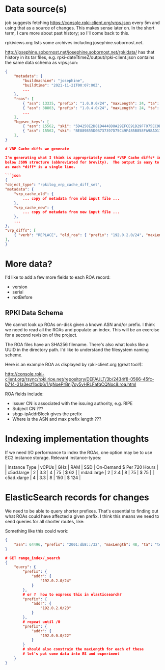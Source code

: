 # Data source(s)

job suggests fetching https://console.rpki-client.org/vrps.json every 5m
and using that as a source of changes.  This makes sense later on.  In the
short term, I care more about past history; so I'll come back to this.

rpkiviews.org lists some archives including josephine.sobornost.net.

http://josephine.sobornost.net/josephine.sobornost.net/rpkidata/ has that
history in its tar files, e.g. rpki-dateTtimeZ/output/rpki-client.json
contains the same data schema as vrps.json:

```json
{
    "metadata": {
        "buildmachine": "josephine",
        "buildtime": "2021-11-21T00:07:00Z",
        ...
    },
    "roas": [
        { "asn": 13335, "prefix": "1.0.0.0/24", "maxLength": 24, "ta": "apnic", "expires": 1637590711 },
        { "asn": 38803, "prefix": "1.0.4.0/24", "maxLength": 24, "ta": "apnic", "expires": 1637584003 },
        ...
    ],
	"bgpsec_keys": [
		{ "asn": 15562, "ski": "5D4250E2D81D4448D8A29EFCE91D29FF075EC9E2", "pubkey": "MFkwEwYHKoZIzj0CAQYIKoZIzj0DAQcDQgAEgFcjQ/g//LAQerAH2Mpp+GucoDAGBbhIqD33wNPsXxnAGb+mtZ7XQrVO9DQ6UlAShtig5+QfEKpTtFgiqfiAFQ==", "ta": "ripe", "expires": 1668013479 },
		{ "asn": 15562, "ski": "BE889B55D0B737397D75C49F485B858FA98AD11F", "pubkey": "MFkwEwYHKoZIzj0CAQYIKoZIzj0DAQcDQgAE4FxJr0n2bux1uX1Evl+QWwZYvIadPjLuFX2mxqKuAGUhKnr7VLLDgrE++l9p5eH2kWTNVAN22FUU3db/RKpE2w==", "ta": "ripe", "expires": 1668013483 }
	],
}

# VRP Cache diffs we generate 

I'm generating what I think is appropriately named *VRP Cache diffs* in the
below JSON structure (abbreviated for brevity).  The output is easy to grep
as each *diff* is a single line.

```json
{
"object_type": "rpkilog_vrp_cache_diff_set",
"metadata": {
    "vrp_cache_old": {
        ... copy of metadata from old input file ...
    },
    "vrp_cache_new": {
        ... copy of metadata from new input file ...
    },
    ...
},
"vrp_diffs": [
    { "verb": "REPLACE", "old_roa": { "prefix": "192.0.2.0/24", "maxLength": 22, "asn": 64496, "expires": 1637509817, "ta": "test" }, "new_roa": { "prefix": "192.0.2.0/24", "maxLength": 24, "asn": 64496, "expires": 1637539219, "ta": "test" } },
],
}
```

# More data?

I'd like to add a few more fields to each ROA record:

* version
* serial
* notBefore

## RPKI Data Schema

We cannot look up ROAs on-disk given a known ASN and/or prefix.  I think we need
to read all the ROAs and populate an index.  This will be an exercise for
a second revision of the project.

The ROA files have an SHA256 filename.  There's also what looks like a
UUID in the directory path.  I'd like to understand the filesystem
naming scheme.

Here is an example ROA as displayed by rpki-client.org (great tool!):

http://console.rpki-client.org/rsync/rpki.ripe.net/repository/DEFAULT/3b/2434f8-0566-45fc-b714-31a3ecf1bdb6/1/qNoePrBnj7oy5vHRLFafqCQNoc8.roa.html

ROA fields include:

* Issuer CN is associated with the issuing authority, e.g. RIPE
* Subject CN ???
* sbgp-ipAddrBlock gives the prefix
* Where is the ASN and max prefix length ???

# Indexing implementation thoughts

If we need I/O performance to index the ROAs, one option may be to use
EC2 instance storage.  Relevant instance-types:

| Instance Type | vCPUs | GHz | RAM | SSD | On-Demand $ Per 720 Hours |
| c5ad.large    |     2 | 3.3 |   4 |  75 |                     $  62 |
| mdad.large    |     2 | 2.4 |   8 |  75 |                     $  75 |
| c5ad.xlarge   |     4 | 3.3 |   8 | 150 |                     $ 124 |

# ElasticSearch records for changes

We need to be able to query shorter prefixes.  That's essential to finding out what ROAs could have
affected a given prefix.  I think this means we need to send queries for all shorter routes, like:

Something like this could work:
```json
{
    "asn": 64496, "prefix": "2001:db8::/32", "maxLength": 48, "ta": "test-rir", "expires": 12345
}
```

```json
# GET range_index/_search
{
    "query": {
        "prefix": {
            "addr": {
                "192.0.2.0/24"
            }
        },
        # or ?  how to express this in elasticsearch?
        "prefix": {
            "addr": {
                "192.0.2.0/23"
            }
        },
        # repeat until /0
        "prefix": {
            "addr": {
                "192.0.0.0/22"
            }
        }
        # should also constrain the maxLength for each of these
        # let's put some data into ES and experiment
    }
}
```
